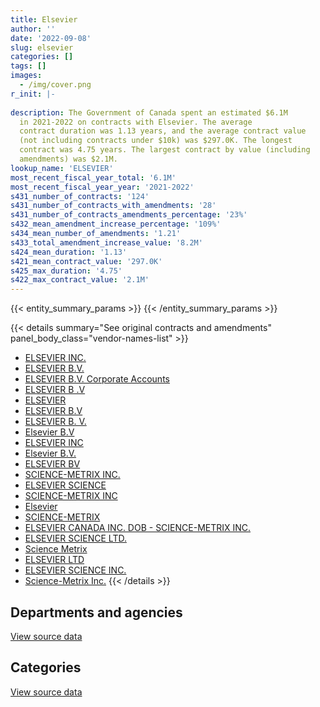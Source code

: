 ```yaml
---
title: Elsevier
author: ''
date: '2022-09-08'
slug: elsevier
categories: []
tags: []
images:
  - /img/cover.png
r_init: |-
  
description: The Government of Canada spent an estimated $6.1M
  in 2021-2022 on contracts with Elsevier. The average
  contract duration was 1.13 years, and the average contract value
  (not including contracts under $10k) was $297.0K. The longest
  contract was 4.75 years. The largest contract by value (including
  amendments) was $2.1M.
lookup_name: 'ELSEVIER'
most_recent_fiscal_year_total: '6.1M'
most_recent_fiscal_year_year: '2021-2022'
s431_number_of_contracts: '124'
s431_number_of_contracts_with_amendments: '28'
s431_number_of_contracts_amendments_percentage: '23%'
s432_mean_amendment_increase_percentage: '109%'
s434_mean_number_of_amendments: '1.21'
s433_total_amendment_increase_value: '8.2M'
s424_mean_duration: '1.13'
s421_mean_contract_value: '297.0K'
s425_max_duration: '4.75'
s422_max_contract_value: '2.1M'
---
```


<script src="/rmarkdown-libs/htmlwidgets/htmlwidgets.js"></script>
<link href="/rmarkdown-libs/datatables-css/datatables-crosstalk.css" rel="stylesheet" />
<script src="/rmarkdown-libs/datatables-binding/datatables.js"></script>
<script src="/rmarkdown-libs/jquery/jquery-3.6.0.min.js"></script>
<link href="/rmarkdown-libs/dt-core-bootstrap/css/dataTables.bootstrap.min.css" rel="stylesheet" />
<link href="/rmarkdown-libs/dt-core-bootstrap/css/dataTables.bootstrap.extra.css" rel="stylesheet" />
<script src="/rmarkdown-libs/dt-core-bootstrap/js/jquery.dataTables.min.js"></script>
<script src="/rmarkdown-libs/dt-core-bootstrap/js/dataTables.bootstrap.min.js"></script>
<link href="/rmarkdown-libs/crosstalk/css/crosstalk.min.css" rel="stylesheet" />
<script src="/rmarkdown-libs/crosstalk/js/crosstalk.min.js"></script>
<script src="/rmarkdown-libs/htmlwidgets/htmlwidgets.js"></script>
<link href="/rmarkdown-libs/datatables-css/datatables-crosstalk.css" rel="stylesheet" />
<script src="/rmarkdown-libs/datatables-binding/datatables.js"></script>
<script src="/rmarkdown-libs/jquery/jquery-3.6.0.min.js"></script>
<link href="/rmarkdown-libs/dt-core-bootstrap/css/dataTables.bootstrap.min.css" rel="stylesheet" />
<link href="/rmarkdown-libs/dt-core-bootstrap/css/dataTables.bootstrap.extra.css" rel="stylesheet" />
<script src="/rmarkdown-libs/dt-core-bootstrap/js/jquery.dataTables.min.js"></script>
<script src="/rmarkdown-libs/dt-core-bootstrap/js/dataTables.bootstrap.min.js"></script>
<link href="/rmarkdown-libs/crosstalk/css/crosstalk.min.css" rel="stylesheet" />
<script src="/rmarkdown-libs/crosstalk/js/crosstalk.min.js"></script>

{{< entity_summary_params >}}
{{< /entity_summary_params >}}

{{< details summary="See original contracts and amendments" panel_body_class="vendor-names-list" >}}
- [ELSEVIER INC.](https://search.open.canada.ca/en/ct/?sort=contract_value_f%20desc&page=1&search_text=%22ELSEVIER%20INC.%22)
- [ELSEVIER B.V.](https://search.open.canada.ca/en/ct/?sort=contract_value_f%20desc&page=1&search_text=%22ELSEVIER%20B.V.%22)
- [ELSEVIER B.V. Corporate Accounts](https://search.open.canada.ca/en/ct/?sort=contract_value_f%20desc&page=1&search_text=%22ELSEVIER%20B.V.%20Corporate%20Accounts%22)
- [ELSEVIER B .V](https://search.open.canada.ca/en/ct/?sort=contract_value_f%20desc&page=1&search_text=%22ELSEVIER%20%20B%20.V%22)
- [ELSEVIER](https://search.open.canada.ca/en/ct/?sort=contract_value_f%20desc&page=1&search_text=%22ELSEVIER%22)
- [ELSEVIER B.V](https://search.open.canada.ca/en/ct/?sort=contract_value_f%20desc&page=1&search_text=%22ELSEVIER%20B.V%22)
- [ELSEVIER B. V.](https://search.open.canada.ca/en/ct/?sort=contract_value_f%20desc&page=1&search_text=%22ELSEVIER%20B.%20V.%22)
- [Elsevier B.V](https://search.open.canada.ca/en/ct/?sort=contract_value_f%20desc&page=1&search_text=%22Elsevier%20B.V%22)
- [ELSEVIER INC](https://search.open.canada.ca/en/ct/?sort=contract_value_f%20desc&page=1&search_text=%22ELSEVIER%20INC%22)
- [Elsevier B.V.](https://search.open.canada.ca/en/ct/?sort=contract_value_f%20desc&page=1&search_text=%22Elsevier%20B.V.%22)
- [ELSEVIER BV](https://search.open.canada.ca/en/ct/?sort=contract_value_f%20desc&page=1&search_text=%22ELSEVIER%20BV%22)
- [SCIENCE-METRIX INC.](https://search.open.canada.ca/en/ct/?sort=contract_value_f%20desc&page=1&search_text=%22SCIENCE-METRIX%20INC.%22)
- [ELSEVIER SCIENCE](https://search.open.canada.ca/en/ct/?sort=contract_value_f%20desc&page=1&search_text=%22ELSEVIER%20SCIENCE%22)
- [SCIENCE-METRIX INC](https://search.open.canada.ca/en/ct/?sort=contract_value_f%20desc&page=1&search_text=%22SCIENCE-METRIX%20INC%22)
- [Elsevier](https://search.open.canada.ca/en/ct/?sort=contract_value_f%20desc&page=1&search_text=%22Elsevier%22)
- [SCIENCE-METRIX](https://search.open.canada.ca/en/ct/?sort=contract_value_f%20desc&page=1&search_text=%22SCIENCE-METRIX%22)
- [ELSEVIER CANADA INC. DOB - SCIENCE-METRIX INC.](https://search.open.canada.ca/en/ct/?sort=contract_value_f%20desc&page=1&search_text=%22ELSEVIER%20CANADA%20INC.%20DOB%20-%20SCIENCE-METRIX%20INC.%22)
- [ELSEVIER SCIENCE LTD.](https://search.open.canada.ca/en/ct/?sort=contract_value_f%20desc&page=1&search_text=%22ELSEVIER%20SCIENCE%20LTD.%22)
- [Science Metrix](https://search.open.canada.ca/en/ct/?sort=contract_value_f%20desc&page=1&search_text=%22Science%20Metrix%22)
- [ELSEVIER LTD](https://search.open.canada.ca/en/ct/?sort=contract_value_f%20desc&page=1&search_text=%22ELSEVIER%20LTD%22)
- [ELSEVIER SCIENCE INC.](https://search.open.canada.ca/en/ct/?sort=contract_value_f%20desc&page=1&search_text=%22ELSEVIER%20SCIENCE%20INC.%22)
- [Science-Metrix Inc.](https://search.open.canada.ca/en/ct/?sort=contract_value_f%20desc&page=1&search_text=%22Science-Metrix%20Inc.%22)
{{< /details >}}

## Departments and agencies

<div id="htmlwidget-1" style="width:100%;height:auto;" class="datatables html-widget"></div>
<script type="application/json" data-for="htmlwidget-1">{"x":{"style":"bootstrap","filter":"none","vertical":false,"data":[["<a href=\"/departments/aafc-aac/\">Agriculture and Agri-Food Canada<\/a>","<a href=\"/departments/aandc-aadnc/\">Crown-Indigenous Relations and Northern Affairs Canada<\/a>","<a href=\"/departments/cihr-irsc/\">Canadian Institutes of Health Research<\/a>","<a href=\"/departments/cnsc-ccsn/\">Canadian Nuclear Safety Commission<\/a>","<a href=\"/departments/csa-asc/\">Canadian Space Agency<\/a>","<a href=\"/departments/dfatd-maecd/\">Global Affairs Canada<\/a>","<a href=\"/departments/dfo-mpo/\">Fisheries and Oceans Canada<\/a>","<a href=\"/departments/dnd-mdn/\">National Defence<\/a>","<a href=\"/departments/ec/\">Environment and Climate Change Canada<\/a>","<a href=\"/departments/hc-sc/\">Health Canada<\/a>","<a href=\"/departments/ic/\">Innovation, Science and Economic Development Canada<\/a>","<a href=\"/departments/nrc-cnrc/\">National Research Council Canada<\/a>","<a href=\"/departments/nrcan-rncan/\">Natural Resources Canada<\/a>","<a href=\"/departments/nserc-crsng/\">Natural Sciences and Engineering Research Council of Canada<\/a>","<a href=\"/departments/opc-cpvp/\">Office of the Privacy Commissioner of Canada<\/a>","<a href=\"/departments/phac-aspc/\">Public Health Agency of Canada<\/a>","<a href=\"/departments/ps-sp/\">Public Safety Canada<\/a>","<a href=\"/departments/rcmp-grc/\">Royal Canadian Mounted Police<\/a>","<a href=\"/departments/sshrc-crsh/\">Social Sciences and Humanities Research Council of Canada<\/a>","<a href=\"/departments/statcan/\">Statistics Canada<\/a>","<a href=\"/departments/tc/\">Transport Canada<\/a>"],[1106408.98,24438.28,487147.54,215403.97,82970.26,17424.4,290569.81,479518.95,323817.65,8183.73,93391.72,734456.74,979525.73,24346.98,18352.31,null,15766.94,16542.89,76756.01,98246.24,null],[1322880.58,null,17474.63,191871.03,107639.8,null,102047.82,623274.79,463904.12,null,188797.94,2175990.17,533777.49,157409,null,null,null,4273.86,16447.72,26157.44,6925.87],[1798910.46,null,23859.02,119873.68,87935.87,null,483733.18,305561.07,431600.64,296709.11,95867.27,36547.96,1574840.86,null,null,null,null,28355.1,null,117745.27,62680.92],[675048.86,null,67077.83,123623.31,76547.58,null,null,133735.56,839722.43,1203320.27,63407.68,2375429.79,379095.93,null,null,20938.53,null,3745.5,50679.59,122789.46,5834.88]],"container":"<table class=\"table table-striped table-hover row-border order-column display\">\n  <thead>\n    <tr>\n      <th>Department<\/th>\n      <th>2018-2019<\/th>\n      <th>2019-2020<\/th>\n      <th>2020-2021<\/th>\n      <th>2021-2022<\/th>\n    <\/tr>\n  <\/thead>\n<\/table>","options":{"order":[[4,"desc"]],"pageLength":10,"autoWidth":true,"columnDefs":[{"targets":1,"render":"function(data, type, row, meta) {\n    return type !== 'display' ? data : DTWidget.formatCurrency(data, \"$\", 2, 3, \",\", \".\", true, null);\n  }"},{"targets":2,"render":"function(data, type, row, meta) {\n    return type !== 'display' ? data : DTWidget.formatCurrency(data, \"$\", 2, 3, \",\", \".\", true, null);\n  }"},{"targets":3,"render":"function(data, type, row, meta) {\n    return type !== 'display' ? data : DTWidget.formatCurrency(data, \"$\", 2, 3, \",\", \".\", true, null);\n  }"},{"targets":4,"render":"function(data, type, row, meta) {\n    return type !== 'display' ? data : DTWidget.formatCurrency(data, \"$\", 2, 3, \",\", \".\", true, null);\n  }"},{"width":"16%","targets":[1,2,3,4]},{"className":"dt-right","targets":[1,2,3,4]}],"orderClasses":false}},"evals":["options.columnDefs.0.render","options.columnDefs.1.render","options.columnDefs.2.render","options.columnDefs.3.render"],"jsHooks":[]}</script>
<p class="text-right">
<a href="https://github.com/GoC-Spending/contracts-data/tree/main/data/out/vendors/elsevier/summary_by_fiscal_year_by_department.csv" class="source-data-link btn btn-link">View source data</a>
</p>

## Categories

<div id="htmlwidget-2" style="width:100%;height:auto;" class="datatables html-widget"></div>
<script type="application/json" data-for="htmlwidget-2">{"x":{"style":"bootstrap","filter":"none","vertical":false,"data":[["<a href=\"/categories/office_management/\">Office management<\/a>","<a href=\"/categories/professional_services/\">Professional services<\/a>","<a href=\"/categories/information_technology/\">Information technology<\/a>","<a href=\"/categories/human_capital/\">Human capital<\/a>"],[1213975.69,157441.96,3133372.18,588479.3],[2901312.78,127801.83,2019183.63,890574.04],[825842.21,80429.55,2832719.38,1725229.28],[2397327.41,351060.45,2941058.38,451550.94]],"container":"<table class=\"table table-striped table-hover row-border order-column display\">\n  <thead>\n    <tr>\n      <th>Category<\/th>\n      <th>2018-2019<\/th>\n      <th>2019-2020<\/th>\n      <th>2020-2021<\/th>\n      <th>2021-2022<\/th>\n    <\/tr>\n  <\/thead>\n<\/table>","options":{"order":[[4,"desc"]],"dom":"t","pageLength":30,"autoWidth":true,"columnDefs":[{"targets":1,"render":"function(data, type, row, meta) {\n    return type !== 'display' ? data : DTWidget.formatCurrency(data, \"$\", 2, 3, \",\", \".\", true, null);\n  }"},{"targets":2,"render":"function(data, type, row, meta) {\n    return type !== 'display' ? data : DTWidget.formatCurrency(data, \"$\", 2, 3, \",\", \".\", true, null);\n  }"},{"targets":3,"render":"function(data, type, row, meta) {\n    return type !== 'display' ? data : DTWidget.formatCurrency(data, \"$\", 2, 3, \",\", \".\", true, null);\n  }"},{"targets":4,"render":"function(data, type, row, meta) {\n    return type !== 'display' ? data : DTWidget.formatCurrency(data, \"$\", 2, 3, \",\", \".\", true, null);\n  }"},{"width":"16%","targets":[1,2,3,4]},{"className":"dt-right","targets":[1,2,3,4]}],"orderClasses":false,"lengthMenu":[10,25,30,50,100]}},"evals":["options.columnDefs.0.render","options.columnDefs.1.render","options.columnDefs.2.render","options.columnDefs.3.render"],"jsHooks":[]}</script>
<p class="text-right">
<a href="https://github.com/GoC-Spending/contracts-data/tree/main/data/out/vendors/elsevier/summary_by_fiscal_year_by_category.csv" class="source-data-link btn btn-link">View source data</a>
</p>
